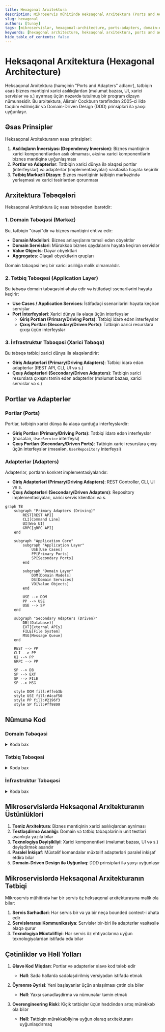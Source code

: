 ```yaml
---
title: Hexagonal Arxitektura
description: Mikroservis mühitində Heksaqonal Arxitektura (Ports and Adapters) nümunəsi və tətbiqi
slug: hexagonal
authors: [tunay]
tags: [mikroservislər, hexagonal-architecture, ports-adapters, domain-driven-design, clean-architecture]
keywords: [hexagonal architecture, heksaqonal arxitektura, ports and adapters, domain driven design]
hide_table_of_contents: false
---
```


# Heksaqonal Arxitektura (Hexagonal Architecture)

Heksaqonal Arxitektura (həmçinin "Ports and Adapters" adlanır), tətbiqin əsas biznes məntiqini xarici asılılıqlardan (məlumat bazası, UI, xarici servislər və s.) ayırmaq üçün nəzərdə tutulmuş bir proqram dizayn nümunəsidir. Bu arxitektura, Alistair Cockburn tərəfindən 2005-ci ildə təqdim edilmişdir və Domain-Driven Design (DDD) prinsipləri ilə yaxşı uyğunlaşır.

## Əsas Prinsiplər

Heksaqonal Arxitekturanın əsas prinsipləri:

1. **Asılılıqların İnversiyası (Dependency Inversion)**: Biznes məntiqinin xarici komponentlərdən asılı olmaması, əksinə xarici komponentlərin biznes məntiqinə uyğunlaşması
2. **Portlar və Adapterlər**: Tətbiqin xarici dünya ilə əlaqəsi portlar (interfeyslər) və adapterlər (implementasiyalar) vasitəsilə həyata keçirilir
3. **Tətbiq Mərkəzli Dizayn**: Biznes məntiqinin tətbiqin mərkəzində yerləşməsi və xarici təsirlərdən qorunması

## Arxitektura Təbəqələri

Heksaqonal Arxitektura üç əsas təbəqədən ibarətdir:

### 1. Domain Təbəqəsi (Mərkəz)

Bu, tətbiqin "ürəyi"dir və biznes məntiqini ehtiva edir:

- **Domain Modelləri**: Biznes anlayışlarını təmsil edən obyektlər
- **Domain Servisləri**: Mürəkkəb biznes qaydalarını həyata keçirən servislər
- **Value Objects**: Dəyər obyektləri
- **Aggregates**: Əlaqəli obyektlərin qrupları

Domain təbəqəsi heç bir xarici asılılığa malik olmamalıdır.

### 2. Tətbiq Təbəqəsi (Application Layer)

Bu təbəqə domain təbəqəsini əhatə edir və istifadəçi ssenarilərini həyata keçirir:

- **Use Cases / Application Services**: İstifadəçi ssenarilərini həyata keçirən servislər
- **Port İnterfeysləri**: Xarici dünya ilə əlaqə üçün interfeyslər
  - **Giriş Portları (Primary/Driving Ports)**: Tətbiqi idarə edən interfeyslər
  - **Çıxış Portları (Secondary/Driven Ports)**: Tətbiqin xarici resurslara çıxışı üçün interfeyslər

### 3. İnfrastruktur Təbəqəsi (Xarici Təbəqə)

Bu təbəqə tətbiqi xarici dünya ilə əlaqələndirir:

- **Giriş Adapterləri (Primary/Driving Adapters)**: Tətbiqi idarə edən adapterlər (REST API, CLI, UI və s.)
- **Çıxış Adapterləri (Secondary/Driven Adapters)**: Tətbiqin xarici resurslara çıxışını təmin edən adapterlər (məlumat bazası, xarici servislər və s.)

## Portlar və Adapterlər

### Portlar (Ports)

Portlar, tətbiqin xarici dünya ilə əlaqə qurduğu interfeyslərdir:

- **Giriş Portları (Primary/Driving Ports)**: Tətbiqi idarə edən interfeyslər (məsələn, `UserService` interfeysi)
- **Çıxış Portları (Secondary/Driven Ports)**: Tətbiqin xarici resurslara çıxışı üçün interfeyslər (məsələn, `UserRepository` interfeysi)

### Adapterlər (Adapters)

Adapterlər, portların konkret implementasiyalarıdır:

- **Giriş Adapterləri (Primary/Driving Adapters)**: REST Controller, CLI, UI və s.
- **Çıxış Adapterləri (Secondary/Driven Adapters)**: Repository implementasiyaları, xarici servis klientləri və s.

```mermaid
graph TB
    subgraph "Primary Adapters (Driving)"
        REST[REST API]
        CLI[Command Line]
        UI[Web UI]
        GRPC[gRPC API]
    end
    
    subgraph "Application Core"
        subgraph "Application Layer"
            USE[Use Cases]
            PP[Primary Ports]
            SP[Secondary Ports]
        end
        
        subgraph "Domain Layer"
            DOM[Domain Models]
            DS[Domain Services]
            VO[Value Objects]
        end
        
        USE --> DOM
        PP --> USE
        USE --> SP
    end
    
    subgraph "Secondary Adapters (Driven)"
        DB[(Database)]
        EXT[External APIs]
        FILE[File System]
        MSG[Message Queue]
    end
    
    REST --> PP
    CLI --> PP
    UI --> PP
    GRPC --> PP
    
    SP --> DB
    SP --> EXT
    SP --> FILE
    SP --> MSG
    
    style DOM fill:#ffeb3b
    style USE fill:#4caf50
    style PP fill:#2196f3
    style SP fill:#ff9800
```

## Nümunə Kod

### Domain Təbəqəsi


<details>
<summary>Koda bax</summary>

```java
// Domain Model
public class User {
    private UserId id;
    private String name;
    private String email;

    // Constructors, getters, business methods...
}

// Value Object
public class UserId {
    private final String value;

    public UserId(String value) {
        this.value = value;
    }

    // Getters, equals, hashCode...
}
```
</details>

### Tətbiq Təbəqəsi


<details>
<summary>Koda bax</summary>

```java
// Giriş Portu (Primary/Driving Port)
public interface UserService {
    User createUser(String name, String email);
    User getUserById(UserId id);
    void updateUser(User user);
}

// Çıxış Portu (Secondary/Driven Port)
public interface UserRepository {
    void save(User user);
    User findById(UserId id);
    void update(User user);
}

// Use Case / Application Service
public class UserServiceImpl implements UserService {
    private final UserRepository userRepository;

    public UserServiceImpl(UserRepository userRepository) {
        this.userRepository = userRepository;
    }

    @Override
    public User createUser(String name, String email) {
        User user = new User(new UserId(UUID.randomUUID().toString()), name, email);
        userRepository.save(user);
        return user;
    }

    @Override
    public User getUserById(UserId id) {
        return userRepository.findById(id);
    }

    @Override
    public void updateUser(User user) {
        userRepository.update(user);
    }
}
```
</details>

### İnfrastruktur Təbəqəsi


<details>
<summary>Koda bax</summary>

```java
// Giriş Adapteri (Primary/Driving Adapter)
@RestController
@RequestMapping("/users")
public class UserController {
    private final UserService userService;

    public UserController(UserService userService) {
        this.userService = userService;
    }

    @PostMapping
    public ResponseEntity<UserDto> createUser(@RequestBody CreateUserRequest request) {
        User user = userService.createUser(request.getName(), request.getEmail());
        return ResponseEntity.ok(UserDto.fromDomain(user));
    }

    @GetMapping("/{id}")
    public ResponseEntity<UserDto> getUser(@PathVariable String id) {
        User user = userService.getUserById(new UserId(id));
        return ResponseEntity.ok(UserDto.fromDomain(user));
    }
}

// Çıxış Adapteri (Secondary/Driven Adapter)
@Repository
public class UserRepositoryImpl implements UserRepository {
    private final JpaUserRepository jpaUserRepository;

    public UserRepositoryImpl(JpaUserRepository jpaUserRepository) {
        this.jpaUserRepository = jpaUserRepository;
    }

    @Override
    public void save(User user) {
        UserEntity entity = UserEntity.fromDomain(user);
        jpaUserRepository.save(entity);
    }

    @Override
    public User findById(UserId id) {
        UserEntity entity = jpaUserRepository.findById(id.getValue())
            .orElseThrow(() -> new UserNotFoundException(id));
        return entity.toDomain();
    }

    @Override
    public void update(User user) {
        UserEntity entity = UserEntity.fromDomain(user);
        jpaUserRepository.save(entity);
    }
}
```
</details>

## Mikroservislərdə Heksaqonal Arxitekturanın Üstünlükləri

1. **Təmiz Arxitektura**: Biznes məntiqinin xarici asılılıqlardan ayrılması
2. **Testləşdirmə Asanlığı**: Domain və tətbiq təbəqələrinin unit testləri asanlıqla yazıla bilər
3. **Texnologiya Dəyişikliyi**: Xarici komponentləri (məlumat bazası, UI və s.) dəyişdirmək asandır
4. **Paralel İnkişaf**: Müxtəlif komandalar müxtəlif adapterləri paralel inkişaf etdirə bilər
5. **Domain-Driven Design ilə Uyğunluq**: DDD prinsipləri ilə yaxşı uyğunlaşır

## Mikroservislərdə Heksaqonal Arxitekturanın Tətbiqi

Mikroservis mühitində hər bir servis öz heksaqonal arxitekturasına malik ola bilər:

1. **Servis Sərhədləri**: Hər servis bir və ya bir neçə bounded context-i əhatə edir
2. **Servislərarası Kommunikasiya**: Servislər bir-biri ilə adapterlər vasitəsilə əlaqə qurur
3. **Texnologiya Müxtəlifliyi**: Hər servis öz ehtiyaclarına uyğun texnologiyalardan istifadə edə bilər

## Çətinliklər və Həll Yolları

1. **Əlavə Kod Miqdarı**: Portlar və adapterlər əlavə kod tələb edir
   - **Həll**: Sadə hallarda sadələşdirilmiş versiyadan istifadə etmək

2. **Öyrənmə Əyrisi**: Yeni başlayanlar üçün anlaşılması çətin ola bilər
   - **Həll**: Yaxşı sənədləşdirmə və nümunələr təmin etmək

3. **Overengineering Riski**: Kiçik tətbiqlər üçün həddindən artıq mürəkkəb ola bilər
   - **Həll**: Tətbiqin mürəkkəbliyinə uyğun olaraq arxitekturanı uyğunlaşdırmaq


